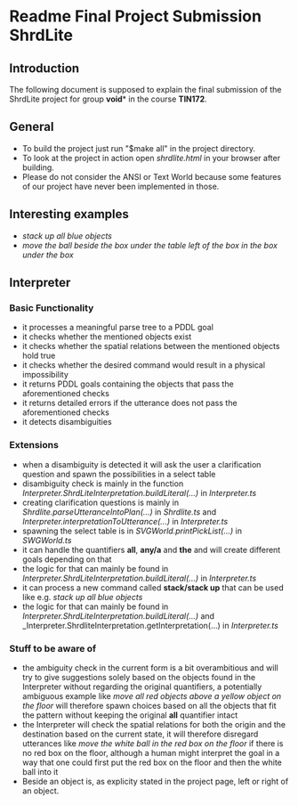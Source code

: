 # Readme Final Project Submission ShrdLite

## Introduction

The following document is supposed to explain the final submission of the ShrdLite project for group **void*** in the course **TIN172**.

## General

* To build the project just run "$make all" in the project directory.
* To look at the project in action open _shrdlite.html_ in your browser after building.
* Please do not consider the ANSI or Text World because some features of our project have never been implemented in those.

## Interesting examples

* _stack up all blue objects_ 
* _move the ball beside the box under the table left of the box in the box under the box_

## Interpreter

### Basic Functionality

* it processes a meaningful parse tree to a PDDL goal
* it checks whether the mentioned objects exist 
* it checks whether the spatial relations between the mentioned objects hold true
* it checks whether the desired command would result in a physical impossibility
* it returns PDDL goals containing the objects that pass the aforementioned checks
* it returns detailed errors if the utterance does not pass the aforementioned checks
* it detects disambiguities

### Extensions

* when a disambiguity is detected it will ask the user a clarification question and spawn the possibilities in a select table
 * disambiguity check is mainly in the function _Interpreter.ShrdLiteInterpretation.buildLiteral(...)_ in _Interpreter.ts_
 * creating clarification questions is mainly in _Shrdlite.parseUtteranceIntoPlan(...)_ in _Shrdlite.ts_ and _Interpreter.interpretationToUtterance(...)_ in _Interpreter.ts_
 * spawning the select table is in _SVGWorld.printPickList(...)_ in _SWGWorld.ts_
* it can handle the quantifiers **all**, **any/a** and **the** and will create different goals depending on that
 * the logic for that can mainly be found in _Interpreter.ShrdLiteInterpretation.buildLiteral(...)_ in _Interpreter.ts_
* it can process a new command called **stack/stack up** that can be used like e.g. _stack up all blue objects_
 * the logic for that can mainly be found in _Interpreter.ShrdLiteInterpretation.buildLiteral(...)_ and _Interpreter.ShrdliteInterpretation.getInterpretation(...) in _Interpreter.ts_

### Stuff to be aware of

* the ambiguity check in the current form is a bit overambitious and will try to give suggestions solely based on the objects found in the Interpreter without regarding the original quantifiers, a potentially ambiguous example like _move all red objects above a yellow object on the floor_ will therefore spawn choices based on all the objects that fit the pattern without keeping the original **all** quantifier intact
* the Interpreter will check the spatial relations for both the origin and the destination based on the current state, it will therefore disregard utterances like _move the white ball in the red box on the floor_ if there is no red box on the floor, although a human might interpret the goal in a way that one could first put the red box on the floor and then the white ball into it
* Beside an object is, as explicity stated in the project page, left or right of an object.
